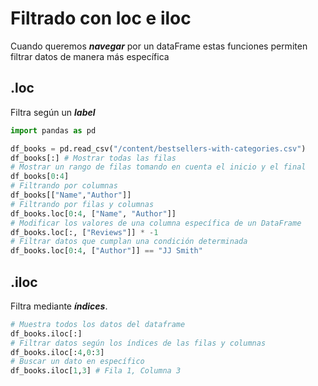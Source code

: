 # Filtrado con loc e iloc

Cuando queremos ***navegar*** por un dataFrame estas funciones permiten filtrar datos de manera más específica

## .loc

Filtra según un ***label***

```python
import pandas as pd

df_books = pd.read_csv("/content/bestsellers-with-categories.csv")
df_books[:] # Mostrar todas las filas
# Mostrar un rango de filas tomando en cuenta el inicio y el final
df_books[0:4]
# Filtrando por columnas
df_books[["Name","Author"]]
# Filtrando por filas y columnas
df_books.loc[0:4, ["Name", "Author"]]
# Modificar los valores de una columna específica de un DataFrame
df_books.loc[:, ["Reviews"]] * -1
# Filtrar datos que cumplan una condición determinada
df_books.loc[0:4, ["Author"]] == "JJ Smith"
```

## .iloc

Filtra mediante ***índices***.

```python
# Muestra todos los datos del dataframe
df_books.iloc[:]
# Filtrar datos según los índices de las filas y columnas
df_books.iloc[:4,0:3]
# Buscar un dato en específico
df_books.iloc[1,3] # Fila 1, Columna 3
```